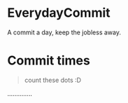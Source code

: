 # EverydayCommit
A commit a day, keep the jobless away.

# Commit times
> count these dots :D

..............
